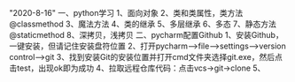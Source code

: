 "2020-8-16"
一、python学习
    1、面向对象
    2、类和类属性，类方法@classmethod
    3、魔法方法
    4、类的继承
    5、多层继承
    6、多态
    7、静态方法@staticmethod
    8、深拷贝，浅拷贝
二、pycharm配置Github
    1、安装Github，一键安装，但请记住安装盘符位置
    2、打开pycharm-->file-->settings-->version control-->git
    3、找到安装Git的安装位置并打开cmd文件夹选择git.exe，然后点击test，出现ok即为成功
    4、拉取远程仓库代码：点击vcs->git->clone
    5、
    